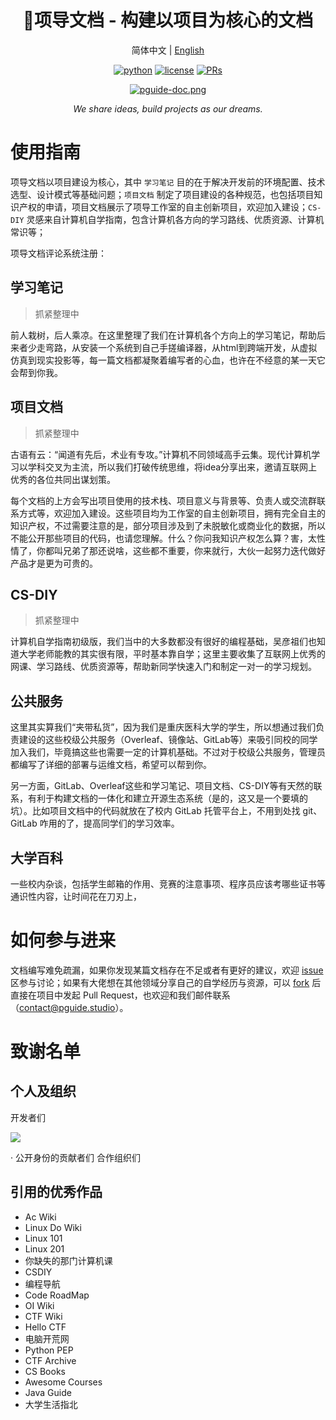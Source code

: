 <div align="center">

# 🌱项导文档 - 构建以项目为核心的文档

简体中文 | [English](https://github.com/PGuideDev/PGuide-Docs/blob/master/README-EN.md)

[![python](https://img.shields.io/badge/-VuePress-blue?logo=vue&logoColor=white)](https://github.com/pre-commit/pre-commit)
[![license](https://img.shields.io/github/license/PGuideDev/PGuide-Docs)](https://img.shields.io/github/license/PGuideDev/PGuide-Docs)
[![PRs](https://img.shields.io/badge/PRs-welcome-brightgreen.svg)](https://github.com/PGuideDev/PGuide-Docs/pulls)

[![pguide-doc.png](docs/.vuepress/public/src/pguide-doc.png)](https://docs.pguide.cloud/)

_We share ideas, build projects as our dreams._

</div>

# 使用指南

项导文档以项目建设为核心，其中 `学习笔记` 目的在于解决开发前的环境配置、技术选型、设计模式等基础问题；`项目文档` 制定了项目建设的各种规范，也包括项目知识产权的申请，项目文档展示了项导工作室的自主创新项目，欢迎加入建设；`CS-DIY` 灵感来自计算机自学指南，包含计算机各方向的学习路线、优质资源、计算机常识等；

项导文档评论系统注册：

## 学习笔记

> 抓紧整理中

前人栽树，后人乘凉。在这里整理了我们在计算机各个方向上的学习笔记，帮助后来者少走弯路，从安装一个系统到自己手搓编译器，从html到跨端开发，从虚拟仿真到现实投影等，每一篇文档都凝聚着编写者的心血，也许在不经意的某一天它会帮到你我。

## 项目文档

> 抓紧整理中

古语有云：“闻道有先后，术业有专攻。”计算机不同领域高手云集。现代计算机学习以学科交叉为主流，所以我们打破传统思维，将idea分享出来，邀请互联网上优秀的各位共同出谋划策。

每个文档的上方会写出项目使用的技术栈、项目意义与背景等、负责人或交流群联系方式等，欢迎加入建设。这些项目均为工作室的自主创新项目，拥有完全自主的知识产权，不过需要注意的是，部分项目涉及到了未脱敏化或商业化的数据，所以不能公开那些项目的代码，也请您理解。什么？你问我知识产权怎么算？害，太性情了，你都叫兄弟了那还说啥，这些都不重要，你来就行，大伙一起努力迭代做好产品才是更为可贵的。

## CS-DIY

> 抓紧整理中

计算机自学指南初级版，我们当中的大多数都没有很好的编程基础，吴彦祖们也知道大学老师能教的其实很有限，平时基本靠自学；这里主要收集了互联网上优秀的网课、学习路线、优质资源等，帮助新同学快速入门和制定一对一的学习规划。

## 公共服务

这里其实算我们“夹带私货”，因为我们是重庆医科大学的学生，所以想通过我们负责建设的这些校级公共服务（Overleaf、镜像站、GitLab等）来吸引同校的同学加入我们，毕竟搞这些也需要一定的计算机基础。不过对于校级公共服务，管理员都编写了详细的部署与运维文档，希望可以帮到你。

另一方面，GitLab、Overleaf这些和学习笔记、项目文档、CS-DIY等有天然的联系，有利于构建文档的一体化和建立开源生态系统（是的，这又是一个要填的坑）。比如项目文档中的代码就放在了校内 GitLab 托管平台上，不用到处找 git、GitLab 咋用的了，提高同学们的学习效率。

## 大学百科

一些校内杂谈，包括学生邮箱的作用、竞赛的注意事项、程序员应该考哪些证书等通识性内容，让时间花在刀刃上，

# 如何参与进来

文档编写难免疏漏，如果你发现某篇文档存在不足或者有更好的建议，欢迎 [issue](https://github.com/PGuideDev/PGuide-Docs/issues) 区参与讨论；如果有大佬想在其他领域分享自己的自学经历与资源，可以 [fork](https://github.com/PGuideDev/PGuide-Docs/fork) 后直接在项目中发起 Pull Request，也欢迎和我们邮件联系（contact@pguide.studio）。

# 致谢名单

## 个人及组织

开发者们

<a href="https://github.com/PGuideDev/PGuide-Docs/graphs/contributors">
  <img src="https://contrib.rocks/image?repo=PGuideDev/PGuide-Docs"/>
</a>

· 公开身份的贡献者们 合作组织们

## 引用的优秀作品

- Ac Wiki
- Linux Do Wiki
- Linux 101
- Linux 201
- 你缺失的那门计算机课
- CSDIY
- 编程导航
- Code RoadMap
- OI Wiki
- CTF Wiki
- Hello CTF
- 电脑开荒网
- Python PEP
- CTF Archive
- CS Books
- Awesome Courses
- Java Guide
- 大学生活指北

